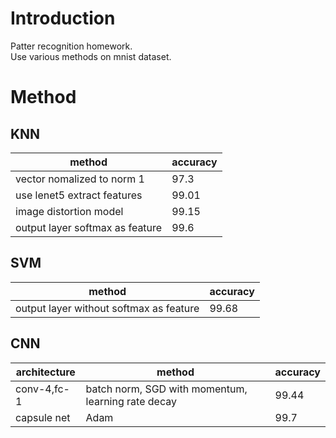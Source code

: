 # Introduction
Patter recognition homework.  
Use various methods on mnist dataset.
# Method
## KNN
|method | accuracy|
|---- | ----|
|vector nomalized to norm 1 | 97.3 |
|use lenet5 extract features| 99.01 |
|image distortion model|  99.15 |
|output layer softmax as feature| 99.6 |

## SVM
|method | accuracy |
| --- | --- |
|output layer without softmax as feature| 99.68|

## CNN
|architecture | method | accuracy |
|----|----|----|
|conv-4,fc-1|batch norm, SGD with momentum, learning rate decay | 99.44|
|capsule net| Adam |99.7 |
